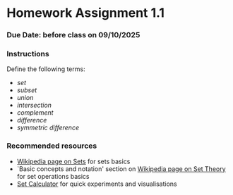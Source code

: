 # Homework Assignment 1.1

### Due Date: before class on 09/10/2025

### Instructions

Define the following terms:
- _set_
- _subset_
- _union_
- _intersection_
- _complement_
- _difference_
- _symmetric difference_

### Recommended resources
- [Wikipedia page on Sets](https://en.wikipedia.org/wiki/Set_(mathematics)) for sets basics
- `Basic concepts and notation' section on [Wikipedia page on Set Theory](https://en.wikipedia.org/wiki/Set_theory) for set operations basics
- [Set Calculator](https://setcalculator.com/) for quick experiments and visualisations

